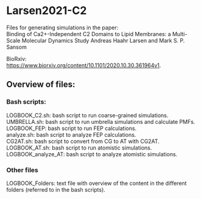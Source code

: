 # Larsen2021-C2

Files for generating simulations in the paper:     
Binding of Ca2+-Independent C2 Domains to Lipid Membranes: a Multi-Scale Molecular Dynamics Study
Andreas Haahr Larsen and Mark S. P. Sansom 

BioRxiv:      
https://www.biorxiv.org/content/10.1101/2020.10.30.361964v1.   

## Overview of files:    

### Bash scripts:    
LOGBOOK_C2.sh: bash script to run coarse-grained simulations.   
UMBRELLA.sh: bash script to run umbrella simulations and calculate PMFs.   
LOGBOOK_FEP: bash script to run FEP calculations.    
analyze.sh: bash script to analyze FEP calculations.    
CG2AT.sh: bash script to convert from CG to AT with CG2AT.   
LOGBOOK_AT.sh: bash script to run atomistic simulations.   
LOGBOOK_analyze_AT: bash script to analyze atomistic simulations.    

### Other files
LOGBOOK_Folders: text file with overview of the content in the different folders (referred to in the bash scripts).   

